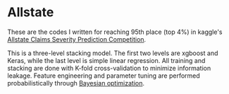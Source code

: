 # Allstate

These are the codes I written for reaching 95th place (top 4%) in kaggle's [Allstate Claims Severity Prediction Competition](https://www.kaggle.com/c/allstate-claims-severity).

This is a three-level stacking model. The first two levels are xgboost and Keras, while the last level is simple linear regression. All training and stacking are done with K-fold cross-validation to minimize information leakage. Feature engineering and parameter tuning are performed probabilistically through [Bayesian optimization](https://github.com/fmfn/BayesianOptimization/tree/master/bayes_opt).
